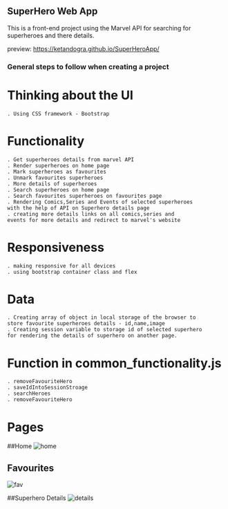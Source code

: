 ## SuperHero Web App
This is a front-end project using the Marvel API for searching for superheroes and there details.

preview: https://ketandogra.github.io/SuperHeroApp/

### General steps to follow when creating a project

# Thinking about the UI

    . Using CSS framework - Bootstrap

# Functionality

    . Get superheroes details from marvel API
    . Render superheroes on home page
    . Mark superheroes as favourites
    . Unmark favourites superheroes
    . More details of superheroes
    . Search superheroes on home page
    . Search favourites superheroes on favourites page
    . Rendering Comics,Series and Events of selected superheroes
    with the help of API on Superhero details page
    . creating more details links on all comics,series and
    events for more details and redirect to marvel's website

# Responsiveness

    . making responsive for all devices
    . using bootstrap container class and flex

# Data

    . Creating array of object in local storage of the browser to
    store favourite superheroes details - id,name,image
    . Creating session variable to storage id of selected superhero
    for rendering the details of superhero on another page.



# Function in common_functionality.js

    . removeFavouriteHero
    . saveIdIntoSessionStroage
    . searchHeroes
    . removeFavouriteHero

# Pages

##Home
![home](https://github.com/ketandogra/SuperHeroApp/assets/75082428/476f4b18-900d-4302-acd7-42844171482b)

## Favourites
![fav](https://github.com/ketandogra/SuperHeroApp/assets/75082428/64bb0a10-0e3d-4e28-8cf4-f02614b28b6a)

##Superhero Details
![details](https://github.com/ketandogra/SuperHeroApp/assets/75082428/87fcb34a-0818-4b1e-998b-d4884dd31e21)
